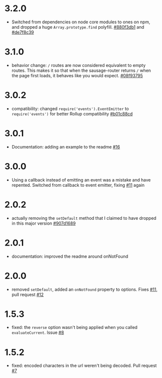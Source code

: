 # 3.2.0

- Switched from dependencies on node core modules to ones on npm, and dropped a huge `Array.prototype.find` polyfill. [#880f3db1](https://github.com/TehShrike/hash-brown-router/commit/880f3db14cd67018f748baca198dab19dcf23a9d) and [#de7f8c39](https://github.com/TehShrike/hash-brown-router/commit/de7f8c39c25e1fab70d76e0a172d36a4a739bb0b)

# 3.1.0

- behavior change: `/` routes are now considered equivalent to empty routes.  This makes it so that when the sausage-router returns `/` when the page first loads, it behaves like you would expect. [#08f93795](https://github.com/TehShrike/hash-brown-router/commit/08f93795356fd6fd258960bbe83585e05e59900a)

# 3.0.2

- compatibility: changed `require('events').EventEmitter` to `require('events')` for better Rollup compatibility [#b01c88cd](https://github.com/TehShrike/hash-brown-router/commit/b01c88cd7ad2a915800ed21257bb2a3674b91a50)

# 3.0.1

- Documentation: adding an example to the readme [#16](https://github.com/TehShrike/hash-brown-router/pull/16)

# 3.0.0

- Using a callback instead of emitting an event was a mistake and have repented.  Switched from callback to event emitter, fixing [#11](https://github.com/TehShrike/hash-brown-router/issues/11) again

# 2.0.2

- actually removing the `setDefault` method that I claimed to have dropped in this major version [#907d1689](https://github.com/TehShrike/hash-brown-router/commit/907d16892d6a50c1c0642eee817a9aab1aa90495)

# 2.0.1

- documentation: improved the readme around onNotFound

# 2.0.0

- removed `setDefault`, added an `onNotFound` property to options.  Fixes [#11](https://github.com/TehShrike/hash-brown-router/issues/11), pull request [#12](https://github.com/TehShrike/hash-brown-router/pull/12)

# 1.5.3

- fixed: the `reverse` option wasn't being applied when you called `evaluateCurrent`.  Issue [#8](https://github.com/TehShrike/hash-brown-router/issues/8)

# 1.5.2

- fixed: encoded characters in the url weren't being decoded.  Pull request [#7](https://github.com/TehShrike/hash-brown-router/pull/7)

